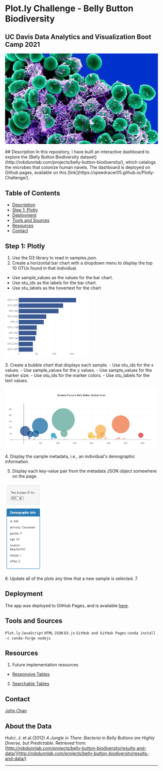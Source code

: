 # Plot.ly Challenge - Belly Button Biodiversity
## UC Davis Data Analytics and Visualization Boot Camp 2021
<p align="center">
  <img src="/static/images/Staphylococcus.png">
</p>
## Description
In this repository, I have built an interactive dashboard to explore the [Belly Button Biodiversity dataset](http://robdunnlab.com/projects/belly-button-biodiversity/), which catalogs the microbes that colonize human navels. The dashboard is deployed on Github pages, available on this [link](https://speedracer05.github.io/Plotly-Challenge/).

## Table of Contents
-   [Description](#description)
-   [Step 1: Plotly](#step-1-plotly)
-   [Deployment](#deployment)
-   [Tools and Sources](#tools-and-sources)
-   [Resources](#resources)
-   [Contact](#contact)

## Step 1: Plotly
1. Use the D3 library to read in samples.json.
2. Create a horizontal bar chart with a dropdown menu to display the top 10 OTUs found in that individual.
  - Use sample_values as the values for the bar chart.
  - Use otu_ids as the labels for the bar chart.
  - Use otu_labels as the hovertext for the chart
<p align="left">
<img src="static/images/bar.png">
</p>
3. Create a bubble chart that displays each sample.
  - Use otu_ids for the x values.
  - Use sample_values for the y values.
  - Use sample_values for the marker size.
  - Use otu_ids for the marker colors.
  - Use otu_labels for the text values.
<p align="left">
  <img src="static/images/bubbles.png">
</p>
4. Display the sample metadata, i.e., an individual's demographic information.

5. Display each key-value pair from the metadata JSON object somewhere on the page.
<p align="left">
  <img src="static/images/demoPanel.png">
</p>
6. Update all of the plots any time that a new sample is selected.
7. <p align="left"
      <img srce="statis/images/plotly_dashboard.png">

## Deployment
The app was deployed to GitHub Pages, and is available [here](https://speedracer05.github.io/Plotly-Challenge/).

## Tools and Sources
`Plot.ly`
`JavaScript`
`HTML`
`JSON`
`D3.js`
`GitHub and GitHub Pages`
`conda install -c conda-forge nodejs`
## Resources
1. Future implementation resources
  - [Responsive Tables](https://codepen.io/gumetis/pen/OJPNxwy)
2. [Searchable Tables](https://codepen.io/adobewordpress/pen/gbewLV)
## Contact
[John Chan](https://github.com/speedracer05)

## About the Data

Hulcr, J. et al.(2012) _A Jungle in There: Bacteria in Belly Buttons are Highly Diverse, but Predictable_. Retrieved from: [http://robdunnlab.com/projects/belly-button-biodiversity/results-and-data/](http://robdunnlab.com/projects/belly-button-biodiversity/results-and-data/)

- - -

